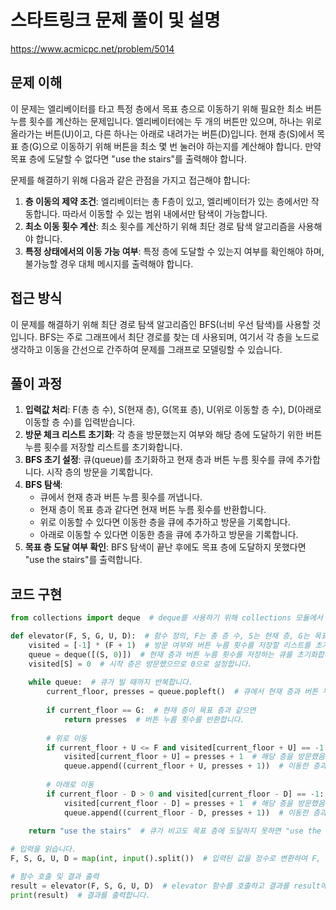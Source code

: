 # 스타트링크 문제 풀이 및 설명

https://www.acmicpc.net/problem/5014

## 문제 이해

이 문제는 엘리베이터를 타고 특정 층에서 목표 층으로 이동하기 위해 필요한 최소 버튼 누름 횟수를 계산하는 문제입니다. 엘리베이터에는 두 개의 버튼만 있으며, 하나는 위로 올라가는 버튼(U)이고, 다른 하나는 아래로 내려가는 버튼(D)입니다. 현재 층(S)에서 목표 층(G)으로 이동하기 위해 버튼을 최소 몇 번 눌러야 하는지를 계산해야 합니다. 만약 목표 층에 도달할 수 없다면 "use the stairs"를 출력해야 합니다.

문제를 해결하기 위해 다음과 같은 관점을 가지고 접근해야 합니다:
1. **층 이동의 제약 조건**: 엘리베이터는 총 F층이 있고, 엘리베이터가 있는 층에서만 작동합니다. 따라서 이동할 수 있는 범위 내에서만 탐색이 가능합니다.
2. **최소 이동 횟수 계산**: 최소 횟수를 계산하기 위해 최단 경로 탐색 알고리즘을 사용해야 합니다.
3. **특정 상태에서의 이동 가능 여부**: 특정 층에 도달할 수 있는지 여부를 확인해야 하며, 불가능할 경우 대체 메시지를 출력해야 합니다.

## 접근 방식

이 문제를 해결하기 위해 최단 경로 탐색 알고리즘인 BFS(너비 우선 탐색)를 사용할 것입니다. BFS는 주로 그래프에서 최단 경로를 찾는 데 사용되며, 여기서 각 층을 노드로 생각하고 이동을 간선으로 간주하여 문제를 그래프로 모델링할 수 있습니다.

## 풀이 과정

1. **입력값 처리**: F(총 층 수), S(현재 층), G(목표 층), U(위로 이동할 층 수), D(아래로 이동할 층 수)를 입력받습니다.
2. **방문 체크 리스트 초기화**: 각 층을 방문했는지 여부와 해당 층에 도달하기 위한 버튼 누름 횟수를 저장할 리스트를 초기화합니다.
3. **BFS 초기 설정**: 큐(queue)를 초기화하고 현재 층과 버튼 누름 횟수를 큐에 추가합니다. 시작 층의 방문을 기록합니다.
4. **BFS 탐색**:
   - 큐에서 현재 층과 버튼 누름 횟수를 꺼냅니다.
   - 현재 층이 목표 층과 같다면 현재 버튼 누름 횟수를 반환합니다.
   - 위로 이동할 수 있다면 이동한 층을 큐에 추가하고 방문을 기록합니다.
   - 아래로 이동할 수 있다면 이동한 층을 큐에 추가하고 방문을 기록합니다.
5. **목표 층 도달 여부 확인**: BFS 탐색이 끝난 후에도 목표 층에 도달하지 못했다면 "use the stairs"를 출력합니다.

## 코드 구현
```python
from collections import deque  # deque를 사용하기 위해 collections 모듈에서 deque를 가져옵니다.

def elevator(F, S, G, U, D):  # 함수 정의, F는 총 층 수, S는 현재 층, G는 목표 층, U는 위로 이동할 층 수, D는 아래로 이동할 층 수
    visited = [-1] * (F + 1)  # 방문 여부와 버튼 누름 횟수를 저장할 리스트를 초기화합니다. 초기값은 -1로 설정하여 방문하지 않음을 표시합니다.
    queue = deque([(S, 0)])  # 현재 층과 버튼 누름 횟수를 저장하는 큐를 초기화합니다. 시작 층 S와 누름 횟수 0을 추가합니다.
    visited[S] = 0  # 시작 층은 방문했으므로 0으로 설정합니다.
    
    while queue:  # 큐가 빌 때까지 반복합니다.
        current_floor, presses = queue.popleft()  # 큐에서 현재 층과 버튼 누름 횟수를 가져옵니다.
        
        if current_floor == G:  # 현재 층이 목표 층과 같으면
            return presses  # 버튼 누름 횟수를 반환합니다.
        
        # 위로 이동
        if current_floor + U <= F and visited[current_floor + U] == -1:  # 위로 이동한 층이 총 층 수를 넘지 않고 아직 방문하지 않았다면
            visited[current_floor + U] = presses + 1  # 해당 층을 방문했음을 기록하고 버튼 누름 횟수를 1 증가시킵니다.
            queue.append((current_floor + U, presses + 1))  # 이동한 층과 버튼 누름 횟수를 큐에 추가합니다.
        
        # 아래로 이동
        if current_floor - D > 0 and visited[current_floor - D] == -1:  # 아래로 이동한 층이 1층 이상이고 아직 방문하지 않았다면
            visited[current_floor - D] = presses + 1  # 해당 층을 방문했음을 기록하고 버튼 누름 횟수를 1 증가시킵니다.
            queue.append((current_floor - D, presses + 1))  # 이동한 층과 버튼 누름 횟수를 큐에 추가합니다.
    
    return "use the stairs"  # 큐가 비고도 목표 층에 도달하지 못하면 "use the stairs"를 반환합니다.

# 입력을 읽습니다.
F, S, G, U, D = map(int, input().split())  # 입력된 값을 정수로 변환하여 F, S, G, U, D에 각각 저장합니다.

# 함수 호출 및 결과 출력
result = elevator(F, S, G, U, D)  # elevator 함수를 호출하고 결과를 result에 저장합니다.
print(result)  # 결과를 출력합니다.
